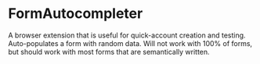 # FormAutocompleter
A browser extension that is useful for quick-account creation and testing. Auto-populates a form with random data. Will not work with 100% of forms, but should work with most forms that are semantically written.
